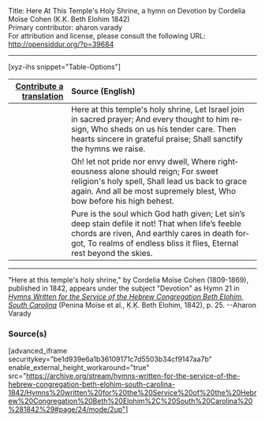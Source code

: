 <html>
<head></head>
<body>
Title: Here At This Temple's Holy Shrine, a hymn on Devotion by Cordelia Moïse Cohen (Ḳ.Ḳ. Beth Elohim 1842)<br />
Primary contributor: aharon.varady<br />
For attribution and license, please consult the following URL: <a href="http://opensiddur.org/?p=39684">http://opensiddur.org/?p=39684</a>
<p />
<hr />

[xyz-ihs snippet="Table-Options"]<table style="margin-left: auto; margin-right: auto;" class="draggable">
<thead><tr><th id="x" style="text-align: right;"><a href="/contribute/upload/">Contribute a translation</a></th><th style="text-align: left;">Source (English)</th></tr></thead>
<tbody>
<tr><td style="vertical-align:top;">
<div class="liturgy" lang="he" style="text-align: right;">

</div></td>

<td style="vertical-align:top;">
<div class="english" lang="en" style="text-align: left;">
Here at this temple's holy shrine,
Let Israel join in sacred prayer;
And every thought to him resign,
Who sheds on us his tender care.
Then hearts sincere in grateful praise;
Shall sanctify the hymns we raise.
</div></td></tr>


<tr><td style="vertical-align:top;">
<div class="liturgy" lang="he" style="text-align: right;">

</div></td>

<td style="vertical-align:top;">
<div class="english" lang="en" style="text-align: left;">
Oh! let not pride nor envy dwell,
Where righteousness alone should reign;
For sweet religion's holy spell,
Shall lead us back to grace again.
And all be most supremely blest,
Who bow before his high behest.
</div></td></tr>


<tr><td style="vertical-align:top;">
<div class="liturgy" lang="he" style="text-align: right;">

</div></td>

<td style="vertical-align:top;">
<div class="english" lang="en" style="text-align: left;">
Pure is the soul which God hath given;
Let sin’s deep stain defile it not!
That when life’s feeble chords are riven,
And earthly cares in death forgot,
To realms of endless bliss it flies,
Eternal rest beyond the skies.
</div></td></tr>
</tbody></table>

<hr />

"Here at this temple's holy shrine," by Cordelia Moïse Cohen (1809-1869), published in 1842, appears under the subject "Devotion" as Hymn 21 in <em><a href="/?p=39305">Hymns Written for the Service of the Hebrew Congregation Beth Elohim, South Carolina</a></em> (Penina Moïse et al., Ḳ.Ḳ. Beth Elohim, 1842), p. 25. --Aharon Varady

<h3>Source(s)</h3>

[advanced_iframe securitykey="be1d939e6a1b36109171c7d5503b34cf9147aa7b" enable_external_height_workaround="true" src="https://archive.org/stream/hymns-written-for-the-service-of-the-hebrew-congregation-beth-elohim-south-carolina-1842/Hymns%20written%20for%20the%20Service%20of%20the%20Hebrew%20Congregation%20Beth%20Elohim%2C%20South%20Carolina%20%281842%29#page/24/mode/2up"]

&nbsp;
</body>
</html>